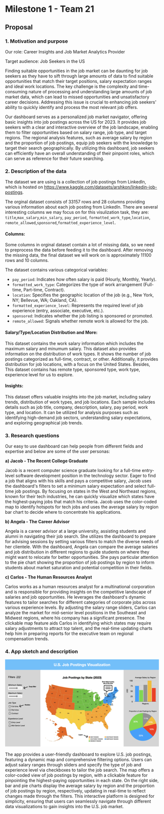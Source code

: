 # Milestone 1 - Team 21

## Proposal

### 1. Motivation and purpose

Our role: Career Insights and Job Market Analytics Provider

Target audience: Job Seekers in the US

Finding suitable opportunities in the job market can be daunting for job seekers as they have to sift through large amounts of data to find suitable opportunities that match their target positions, salary expectation ranges and ideal work locations. The key challenge is the complexity and time-consuming nature of processing and understanding large amounts of job market data, which can lead to missed opportunities and unsatisfactory career decisions. Addressing this issue is crucial to enhancing job seekers' ability to quickly identify and process the most relevant job offers.

Our dashboard serves as a personalized job market navigator, offering basic insights into job postings across the US for 2023. It provides job seekers with a clear and interactive overview of the job landscape, enabling them to filter opportunities based on salary range, job type, and target regions. The regional analysis features, such as average salary by region and the proportion of job postings, equip job seekers with the knowledge to target their search geographically. By utilizing this dashboard, job seekers can efficiently have an overall understanding of their pinpoint roles, which can serve as reference for their future searching.

### 2. Description of the data


The dataset we are using is a collection of job postings from LinkedIn, which is hosted on
https://www.kaggle.com/datasets/arshkon/linkedin-job-postings.

The orginal dataset consists of 33157 rows and 28 columns providing various information about each job posting from LinkedIn. There are several interesting columns we may focus on for this visulization task, they are: `title`,`max_salary`,`min_salary`, `pay_period`, `formatted_work_type`,`location`, `remote_allowed`,`sponsored`,`formatted_experience_level`. 

#### Columns:

Some columns in orginal dataset contain a lot of missing data, so we need to preprocess the data before feeding it to the dashboard. After removing the missing data, the final dataset we will work on is approximately 11100 rows and 10 columns. 

The dataset contains various categorical variables:
- `pay_period`: Indicates how often salary is paid (Hourly, Monthly, Yearly).
- `formatted_work_type`: Categorizes the type of work arrangement (Full-time, Part-time, Contract).
- `location`: Specifies the geographic location of the job (e.g., New York, NY; Bellevue, WA; Oakland, CA).
- `formatted_experience_level`: Represents the required level of job experience (entry, associate, executive, etc.).
- `sponsored`: Indicates whether the job listing is sponsored or promoted.
- `remote_allowed`: Signals whether remote work is allowed for the job.


#### Salary/Type/Location Distribution and More:

This dataset contains the work salary information which includes the maximum salary and minumum salary. This dataset also provides information on the distribution of work types. It shows the number of job postings categorized as full-time, contract, or other. Additionally, it provides distribution for job locations, with a focus on the United States. Besides, This dataset contains has remote type, sponsored type, work type, experience level for us to explore.


#### Insights:

This dataset offers valuable insights into the job market, including salary trends, distribution of work types, and job locations. Each sample includes details such as job title, company, description, salary, pay period, work type, and location. It can be utilized for analysis purposes such as identifying high-demand job sectors, understanding salary expectations, and exploring geographical job trends.








### 3. Research questions

Our easy to use dashboard can help people from different fields and expertise and below are some of the user personas:

**a) Jacob - The Recent College Graduate**

Jacob is a recent computer science graduate looking for a full-time entry-level software development position in the technology sector. Eager to find a job that aligns with his skills and pays a competitive salary, Jacob uses the dashboard's filters to set a minimum salary expectation and select full-time job postings. By focusing on states in the West and Northeast regions, known for their tech industries, he can quickly visualize which states have the highest-paying jobs that match his criteria. Jacob uses the color-coded map to identify hotspots for tech jobs and uses the average salary by region bar chart to decide where to concentrate his applications.

**b) Angela - The Career Advisor**

Angela is a career advisor at a large university, assisting students and alumni in navigating their job search. She utilizes the dashboard to prepare for advising sessions by setting various filters to match the diverse needs of her clientele. With the dashboard, Angela can compare the average salaries and job distribution in different regions to guide students on where they might want to relocate for better opportunities. She pays particular attention to the pie chart showing the proportion of job postings by region to inform students about market saturation and potential competition in their fields.

**c) Carlos - The Human Resources Analyst**

Carlos works as a human resources analyst for a multinational corporation and is responsible for providing insights on the competitive landscape of salaries and job opportunities. He leverages the dashboard's dynamic features to tailor searches for different categories of corporate jobs across various experience levels. By adjusting the salary range sliders, Carlos can analyze the market for mid-senior level positions in the Southeast and Midwest regions, where his company has a significant presence. The clickable map feature aids Carlos in identifying which states may require salary adjustments to attract top talent, and the real-time updating charts help him in preparing reports for the executive team on regional compensation trends.

### 4. App sketch and description

![sketch](../img/sketch.png)

The app provides a user-friendly dashboard to explore U.S. job postings, featuring a dynamic map and comprehensive filtering options. Users can adjust salary ranges through sliders and specify the type of job and experience level via checkboxes to tailor the job search. The map offers a color-coded view of job postings by region, with a clickable feature for pinpointing the highest-paying opportunities in each state. On the right side, bar and pie charts display the average salary by region and the proportion of job postings by region, respectively, updating in real-time to reflect changes made through the filters. This interactive platform is designed for simplicity, ensuring that users can seamlessly navigate through different data visualizations to gain insights into the U.S. job market.
